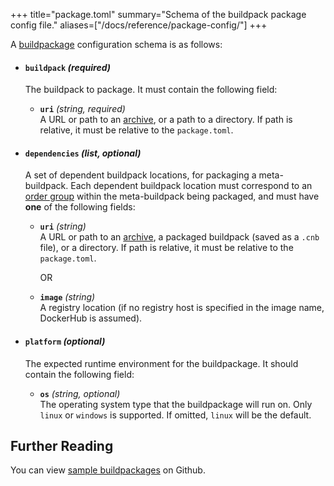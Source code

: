 +++
title="package.toml"
summary="Schema of the buildpack package config file."
aliases=["/docs/reference/package-config/"]
+++

A [buildpackage][package] configuration schema is as follows:

- #### `buildpack` _(required)_
  The buildpack to package. It must contain the following field:

  - **`uri`** _(string, required)_\
    A URL or path to an [archive][supported-archives], or a path to a directory. If path is relative, it must be relative to the `package.toml`.

- #### `dependencies` _(list, optional)_
  A set of dependent buildpack locations, for packaging a meta-buildpack. Each dependent buildpack location must correspond to an [order group][order-group] within the meta-buildpack being packaged, and must have **one** of the following fields:

  - **`uri`** _(string)_\
    A URL or path to an [archive][supported-archives], a packaged buildpack (saved as a `.cnb` file), or a directory. If path is relative, it must be relative to the `package.toml`.

    OR

  - **`image`** _(string)_\
    A registry location (if no registry host is specified in the image name, DockerHub is assumed).

- #### `platform` _(optional)_
  The expected runtime environment for the buildpackage. It should contain the following field:

  - **`os`** _(string, optional)_\
    The operating system type that the buildpackage will run on. Only `linux` or `windows` is supported. If omitted, `linux` will be the default. 


## Further Reading

You can view [sample buildpackages](https://github.com/buildpacks/samples/tree/main/packages) on Github.

[package]: /docs/concepts/components/buildpack#distribution
[supported-archives]: /docs/reference/builder-config#supported-archives
[order-group]: /docs/reference/buildpack-api/#schema
